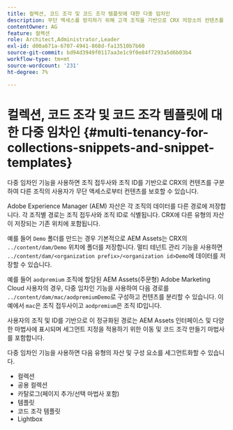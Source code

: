 ```yaml
---
title: 컬렉션, 코드 조각 및 코드 조각 템플릿에 대한 다중 임차인
description: 무단 액세스를 방지하기 위해 고객 조직을 기반으로 CRX 저장소의 컨텐츠를 구분합니다.
contentOwner: AG
feature: 컬렉션
role: Architect,Administrator,Leader
exl-id: d00a671a-6707-4941-868d-fa13510b7b60
source-git-commit: bd94d3949f0117aa3e1c9f0e84f7293a5d6b03b4
workflow-type: tm+mt
source-wordcount: '231'
ht-degree: 7%

---
```


# 컬렉션, 코드 조각 및 코드 조각 템플릿에 대한 다중 임차인 {#multi-tenancy-for-collections-snippets-and-snippet-templates}

다중 임차인 기능을 사용하면 조직 접두사와 조직 ID를 기반으로 CRX의 컨텐츠를 구분하여 다른 조직의 사용자가 무단 액세스로부터 컨텐츠를 보호할 수 있습니다.

Adobe Experience Manager (AEM) 자산은 각 조직의 데이터를 다른 경로에 저장합니다. 각 조직별 경로는 조직 접두사와 조직 ID로 식별됩니다.
CRX에 다른 유형의 자산이 저장되는 기존 위치에 포함됩니다.

예를 들어 `Demo` 폴더를 만드는 경우 기본적으로 AEM Assets는 CRX의 `../content/dam/Demo` 위치에 폴더를 저장합니다. 멀티 테넌트 관리 기능을 사용하면 `../content/dam/<organization prefix>/<organization id>Demo`에 데이터를 저장할 수 있습니다.

예를 들어 `aodpremium` 조직에 할당된 AEM Assets(주문형) Adobe Marketing Cloud 사용자의 경우, 다중 임차인 기능을 사용하여 다음 경로를 `../content/dam/mac/aodpremiumDemo`로 구성하고 컨텐츠를 분리할 수 있습니다. 이 예에서 `mac`은 조직 접두사이고 `aodpremium`은 조직 ID입니다.

사용자의 조직 및 ID를 기반으로 이 정규화된 경로는 AEM Assets 인터페이스 및 다양한 마법사에 표시되며 세그먼트 지정을 적용하기 위한 이동 및 코드 조각 만들기 마법사를 포함합니다.

다중 임차인 기능을 사용하면 다음 유형의 자산 및 구성 요소를 세그먼트화할 수 있습니다.

* 컬렉션
* 공용 컬렉션
* 카탈로그(페이지 추가/선택 마법사 포함)
* 템플릿
* 코드 조각 템플릿
* Lightbox
